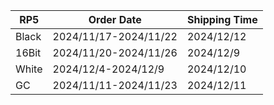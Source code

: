 |**RP5**|   **Order Date**    |**Shipping Time**|
|-------|---------------------|-----------------|
| Black |2024/11/17-2024/11/22|   2024/12/12    |
| 16Bit |2024/11/20-2024/11/26|    2024/12/9    |
| White | 2024/12/4-2024/12/9 |   2024/12/10    |
|  GC   |2024/11/11-2024/11/23|   2024/12/11    |
